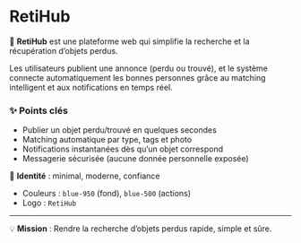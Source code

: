 # RetiHub

🚀 **RetiHub** est une plateforme web qui simplifie la recherche et la récupération d’objets perdus.

Les utilisateurs publient une annonce (perdu ou trouvé), et le système connecte automatiquement les bonnes personnes grâce au matching intelligent et aux notifications en temps réel.

### ✨ Points clés

- Publier un objet perdu/trouvé en quelques secondes
- Matching automatique par type, tags et photo
- Notifications instantanées dès qu’un objet correspond
- Messagerie sécurisée (aucune donnée personnelle exposée)

🎨 **Identité** : minimal, moderne, confiance

- Couleurs : `blue-950` (fond), `blue-500` (actions)
- Logo : `RetiHub`

---

💡 **Mission** : Rendre la recherche d’objets perdus rapide, simple et sûre.